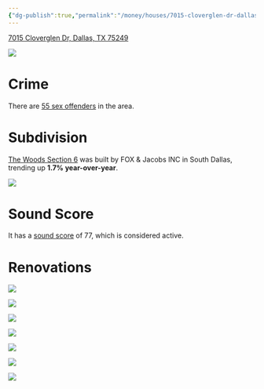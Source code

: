 ```yaml
---
{"dg-publish":true,"permalink":"/money/houses/7015-cloverglen-dr-dallas-tx-75249/","tags":["homes2023"],"created":"Jul 03, 2023, 10:44 PM","updated":""}
---
```



[7015 Cloverglen Dr, Dallas, TX 75249](https://www.zillow.com/homes/7015-Cloverglen-Dr-Dallas,-TX-75249_rb/26892594_zpid/)

![](https://photos.zillowstatic.com/fp/3bf9e1d0934f6dffcb967d5b6f49c27c-cc_ft_1536.webp)

# Crime

There are [55 sex offenders](https://www.propertyiq.com/tx/dallas/cloverglen-drive/75249-piq1088660) in the area.

# Subdivision

[The Woods Section 6](https://www.realtor.com/realestateandhomes-search/Woods-Sugarberry_Dallas_TX/overview) was built by FOX & Jacobs INC in South Dallas, trending up **1.7% year-over-year**.

![](https://i.imgur.com/Qd3t0zL.png)


# Sound Score

It has a [sound score](https://howloud.com/) of 77, which is considered active.

# Renovations

![](https://photos.zillowstatic.com/fp/0140de7ef31abd05cda6f4a7d744ada0-uncropped_scaled_within_1536_1152.webp)

![](https://photos.zillowstatic.com/fp/12644a68579ac426f64ca94c70571f0a-uncropped_scaled_within_1536_1152.webp)

![](https://photos.zillowstatic.com/fp/a3ebb96ea280b3a29f1c4d5bb2d2252d-uncropped_scaled_within_1536_1152.webp)

![](https://photos.zillowstatic.com/fp/4379f29158b41b669f370c0d01ae100a-uncropped_scaled_within_1536_1152.webp)

![](https://photos.zillowstatic.com/fp/a2c9e9c170298064b892f72118095376-uncropped_scaled_within_1536_1152.webp)

![](https://photos.zillowstatic.com/fp/e8e6d4e318a75aff33e8190e22caab43-uncropped_scaled_within_1536_1152.webp)

![](https://photos.zillowstatic.com/fp/c429f7d145fe4c1fc39a9771d521354f-uncropped_scaled_within_1536_1152.webp)

